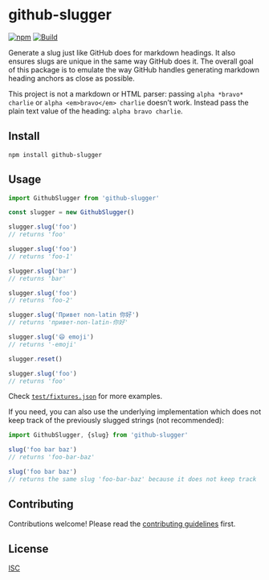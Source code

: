 # github-slugger

[![npm][npm-image]][npm-url]
[![Build][build-badge]][build]

[npm-image]: https://img.shields.io/npm/v/github-slugger.svg?style=flat-square
[npm-url]: https://www.npmjs.com/package/github-slugger
[build-badge]: https://github.com/Flet/github-slugger/workflows/main/badge.svg
[build]: https://github.com/Flet/github-slugger/actions

Generate a slug just like GitHub does for markdown headings. It also ensures slugs are unique in the same way GitHub does it. The overall goal of this package is to emulate the way GitHub handles generating markdown heading anchors as close as possible.

This project is not a markdown or HTML parser: passing `alpha *bravo* charlie`
or `alpha <em>bravo</em> charlie` doesn’t work.
Instead pass the plain text value of the heading: `alpha bravo charlie`.

## Install

```
npm install github-slugger
```

## Usage

```js
import GithubSlugger from 'github-slugger'

const slugger = new GithubSlugger()

slugger.slug('foo')
// returns 'foo'

slugger.slug('foo')
// returns 'foo-1'

slugger.slug('bar')
// returns 'bar'

slugger.slug('foo')
// returns 'foo-2'

slugger.slug('Привет non-latin 你好')
// returns 'привет-non-latin-你好'

slugger.slug('😄 emoji')
// returns '-emoji'

slugger.reset()

slugger.slug('foo')
// returns 'foo'
```

Check [`test/fixtures.json`](test/fixtures.json) for more examples.

If you need, you can also use the underlying implementation which does not keep
track of the previously slugged strings (not recommended):

```js
import GithubSlugger, {slug} from 'github-slugger'

slug('foo bar baz')
// returns 'foo-bar-baz'

slug('foo bar baz')
// returns the same slug 'foo-bar-baz' because it does not keep track
```

## Contributing

Contributions welcome! Please read the [contributing guidelines](../mathjax-full/CONTRIBUTING.md#) first.

## License

[ISC](../../../LICENSE)
